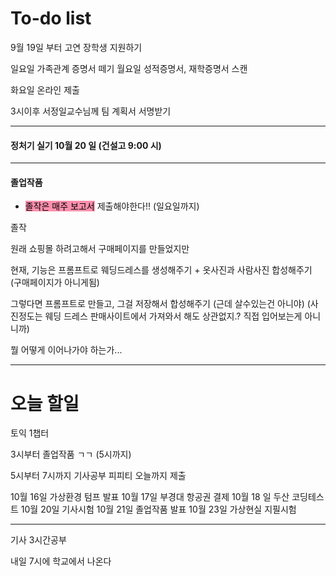 # To-do list

9월 19일 부터
고연 장학생 지원하기

일요일 가족관계 증명서 떼기
월요일 성적증명서, 재학증명서 스캔

화요일 온라인 제출

3시이후 서정일교수님께 팀 계획서 서명받기

----

#### 정처기 실기 10월 20 일 (건설고 9:00 시)

----

#### 졸업작품

- <mark style="background: #FF5582A6;">졸작은 매주 보고서</mark> 제출해야한다!! (일요일까지)

졸작

원래 쇼핑몰 하려고해서 구매페이지를 만들었지만

현재, 기능은 프롬프트로 웨딩드레스를 생성해주기 + 옷사진과 사람사진 합성해주기
(구매페이지가 아니게됨)

그렇다면 프롬프트로 만들고, 그걸 저장해서 합성해주기 (근데 살수있는건 아니야)
(사진정도는 웨딩 드레스 판매사이트에서 가져와서 해도 상관없지.? 직접 입어보는게 아니니까)

뭘 어떻게 이어나가야 하는가...


----
# 오늘 할일


토익 1챕터

3시부터 졸업작품 ㄱㄱ (5시까지)

5시부터 7시까지 기사공부
피피티 오늘까지 제출



10월 16일 가상환경 텀프 발표
10월 17일 부경대 항공권 결제
10월 18 일 두산 코딩테스트
10월 20일 기사시험
10월 21일 졸업작품 발표
10월 23일 가상현실 지필시험


----




기사 3시간공부

내일 7시에 학교에서 나온다